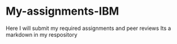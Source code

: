 # My-assignments-IBM
Here I will submit my required assignments and peer reviews 
Its a markdown in my respository
